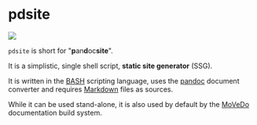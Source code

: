 # pdsite

![](https://api.travis-ci.org/hoijui/pdsite.svg?branch=master)

`pdsite` is short for "**p**an**d**oc**site**".

It is a simplistic, single shell script, **static site generator** (SSG).

It is written in the [BASH](https://www.gnu.org/software/bash/) scripting language,
uses the [pandoc](https://pandoc.org/) document converter
and requires [Markdown](https://en.wikipedia.org/wiki/Markdown#Example) files as sources.

While it can be used stand-alone,
it is also used by default by the [MoVeDo](https://github.com/movedo/MoVeDo)
documentation build system.
